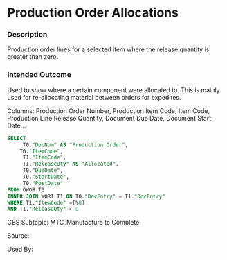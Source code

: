 # Production Order Allocations

### Description

​Production order lines for a selected item where the release quantity is greater than zero.

### Intended Outcome

​Used to show where a certain component were allocated to. This is mainly used for re-allocating material between orders for expedites.

Columns:
Production Order Number, Production Item Code, Item Code, Production Line Release Quantity, Document Due Date, Document Start Date...

```sql
SELECT
	 T0."DocNum" AS "Production Order",
	T0."ItemCode",
	 T1."ItemCode",
	 T1."ReleaseQty" AS "Allocated",
	 T0."DueDate",
	 T0."StartDate",
	 T0."PostDate" 
FROM OWOR T0 
INNER JOIN WOR1 T1 ON T0."DocEntry" = T1."DocEntry" 
WHERE T1."ItemCode" =[%0] 
AND T1."ReleaseQty" > 0
```

GBS Subtopic: MTC_Manufacture to Complete

Source: 

Used By:
